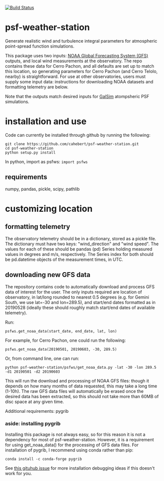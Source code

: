 [![Build Status](https://travis-ci.com/cahebert/psf-weather-station.svg?branch=master)](https://travis-ci.com/cahebert/psf-weather-station)

# psf-weather-station
Generate realistic wind and turbulence integral parameters for atmospheric point-spread function simulations.

This package uses two inputs: [NOAA Global Forecasting System (GFS)](https://www.ncdc.noaa.gov/data-access/model-data/model-datasets/global-forcast-system-gfs) outputs, and local wind measurements at the observatory. The repo contains these data for Cerro Pachon, and all defaults are set up to match this location, so generating parameters for Cerro Pachon (and Cerro Telolo, nearby) is straightforward. For use at other observatories, users must supply some input data: instructions for downloading NOAA datasets and formatting telemetry are below.

Note that the outputs match desired inputs for [GalSim](https://github.com/GalSim-developers/GalSim) atompsheric PSF simulations.

# installation and use
Code can currently be installed through github by running the following:

```
git clone https://github.com/cahebert/psf-weather-station.git
cd psf-weather-station
python setup.py install
```

In python, import as psfws:
`import psfws`

## requirements
numpy, pandas, pickle, scipy, pathlib

# customizing location
## formatting telemetry
The observatory telemetry should be in a dictionary, stored as a pickle file. The dictionary must have two keys: "wind_direction" and "wind speed". The values for each of these should be pandas (pd) Series holding measured values in degrees and m/s, respectively. The Series index for both should be pd.datetime objects of the measurement times, in UTC. 
## downloading new GFS data
The repository contains code to automatically download and process GFS data of interest for the user. The only inputs required are location of observatory, in lat/long rounded to nearest 0.5 degrees (e.g. for Gemini South, we use lat=-30 and lon=289.5), and start/end dates formatted as in 20190528 (ideally these should roughly match start/end dates of available telemetry).

Run:

`psfws.get_noaa_data(start_date, end_date, lat, lon)`

For example, for Cerro Pachon, one could run the following:

`psfws.get_noaa_data(20190501, 20190603, -30, 289.5)`

Or, from command line, one can run:

`python psf-weather-station/psfws/get_noaa_data.py -lat -30 -lon 289.5 -d1 20190501 -d2 20190603`

This will run the download and processing of NOAA GFS files: though it depends on how many months of data requested, this may take a long time (1-10h). The raw GFS data files will automatically be erased once the desired data has been extracted, so this should not take more than 60MB of disc space at any given time.

Additional requirements: pygrib

### aside: installing pygrib
Installing this package is not always easy, so for this reason it is not a dependency for most of psf-weather-station. However, it is a requirement for using get_noaa_data() for the processing of GFS data files. For installation of pygrib, I recommend using conda rather than pip:

`conda install -c conda-forge pygrib`

See [this gituhub issue](https://github.com/jswhit/pygrib/issues/115) for more installation debugging ideas if this doesn't work for you.
